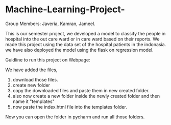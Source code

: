 # Machine-Learning-Project-
Group Members: Javeria, Kamran, Jameel.

This is our semester project, we developed a model to classify the people in hospital into the out care ward or in care ward based on their reports.
We made this project using the data set of the hospital patients in the indonasia.
we have also deployed the model using the flask on regression model.

Guidline to run this project on Webpage:

We have added the files, 
1) download those files. <br> 
2) create new folder <br> 
3) copy the downloaded files and paste them in new created folder. <br>
4) also now create a new folder inside the newly created folder and then name it "templates"
5) now paste the index.html file into the templates folder.

Now you can open the folder in pycharm and run all those folders.
